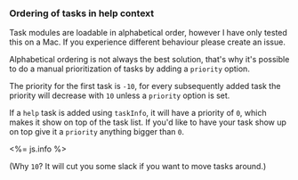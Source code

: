 ### Ordering of tasks in help context

Task modules are loadable in alphabetical order, however I have only tested this
on a Mac. If you experience different behaviour please create an issue.

Alphabetical ordering is not always the best solution, that's why it's possible
to do a manual prioritization of tasks by adding a `priority` option.

The priority for the first task is `-10`, for every subsequently added task the
priority will decrease with `10` unless a `priority` option is set.

If a `help` task is added using `taskInfo`, it will have a priority of `0`, which
makes it show on top of the task list.
If you'd like to have your task show up on top give it a `priority` anything bigger
than `0`.

<%= js.info %>

(Why `10`? It will cut you some slack if you want to move tasks around.)
